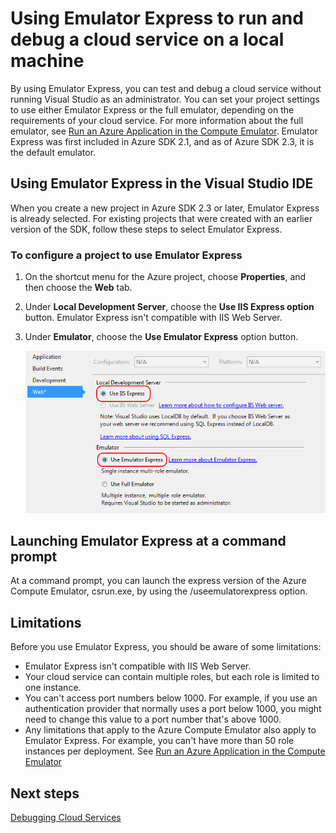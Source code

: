 <properties
    pageTitle="Using Emulator Express to run and debug a cloud service on a local machine | Azure"
    description="Using Emulator Express to run and debug a cloud service on a local machine"
    services="visual-studio-online"
    documentationcenter="n/a"
    author="TomArcher"
    manager="douge"
    editor="" />
<tags
    ms.assetid="73108f98-a552-4817-b7a1-551367b71906"
    ms.service="visual-studio-online"
    ms.devlang="multiple"
    ms.topic="article"
    ms.tgt_pltfrm="multiple"
    ms.workload="na"
    ms.date="11/11/2016"
    wacn.date=""
    ms.author="tarcher" />

# Using Emulator Express to run and debug a cloud service on a local machine
By using Emulator Express, you can test and debug a cloud service without running Visual Studio as an administrator. You can set your project settings to use either Emulator Express or the full emulator, depending on the requirements of your cloud service. For more information about the full emulator, see [Run an Azure Application in the Compute Emulator](/documentation/articles/storage-use-emulator/). Emulator Express was first included in Azure SDK 2.1, and as of Azure SDK 2.3, it is the default emulator.

## Using Emulator Express in the Visual Studio IDE
When you create a new project in Azure SDK 2.3 or later, Emulator Express is already selected. For existing projects that were created with an earlier version of the SDK, follow these steps to select Emulator Express.

### To configure a project to use Emulator Express
1. On the shortcut menu for the Azure project, choose **Properties**, and then choose the **Web** tab.
2. Under **Local Development Server**, choose the **Use IIS Express option** button. Emulator Express isn't compatible with IIS Web Server.
3. Under **Emulator**, choose the **Use Emulator Express** option button.
   
    ![Emulator Express](./media/vs-azure-tools-emulator-express-debug-run/IC673363.gif)

## Launching Emulator Express at a command prompt
At a command prompt, you can launch the express version of the Azure Compute Emulator, csrun.exe, by using the /useemulatorexpress option.

## Limitations
Before you use Emulator Express, you should be aware of some limitations:

- Emulator Express isn't compatible with IIS Web Server.
- Your cloud service can contain multiple roles, but each role is limited to one instance.
- You can't access port numbers below 1000. For example, if you use an authentication provider that normally uses a port below 1000, you might need to change this value to a port number that's above 1000.
- Any limitations that apply to the Azure Compute Emulator also apply to Emulator Express. For example, you can't have more than 50 role instances per deployment. See [Run an Azure Application in the Compute Emulator](http://go.microsoft.com/fwlink/p/?LinkId=623050)

## Next steps
[Debugging Cloud Services](https://msdn.microsoft.com/zh-cn/library/azure/ee405479.aspx)

